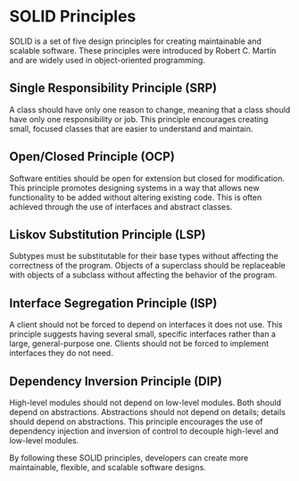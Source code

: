 # SOLID Principles

SOLID is a set of five design principles for creating maintainable and scalable software. These principles were introduced by Robert C. Martin and are widely used in object-oriented programming.

## Single Responsibility Principle (SRP)

A class should have only one reason to change, meaning that a class should have only one responsibility or job. This principle encourages creating small, focused classes that are easier to understand and maintain.

## Open/Closed Principle (OCP)

Software entities should be open for extension but closed for modification. This principle promotes designing systems in a way that allows new functionality to be added without altering existing code. This is often achieved through the use of interfaces and abstract classes.

## Liskov Substitution Principle (LSP)

Subtypes must be substitutable for their base types without affecting the correctness of the program. Objects of a superclass should be replaceable with objects of a subclass without affecting the behavior of the program.

## Interface Segregation Principle (ISP)

A client should not be forced to depend on interfaces it does not use. This principle suggests having several small, specific interfaces rather than a large, general-purpose one. Clients should not be forced to implement interfaces they do not need.

## Dependency Inversion Principle (DIP)

High-level modules should not depend on low-level modules. Both should depend on abstractions. Abstractions should not depend on details; details should depend on abstractions. This principle encourages the use of dependency injection and inversion of control to decouple high-level and low-level modules.

By following these SOLID principles, developers can create more maintainable, flexible, and scalable software designs.
